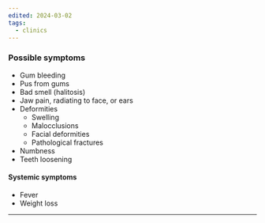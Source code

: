 ```yaml
---
edited: 2024-03-02
tags:
  - clinics
---
```

### Possible symptoms
- Gum bleeding
- Pus from gums
- Bad smell (halitosis)
- Jaw pain, radiating to face, or ears
- Deformities
	- Swelling
	- Malocclusions
	- Facial deformities
	- Pathological fractures
- Numbness 
- Teeth loosening

#### Systemic symptoms
- Fever
- Weight loss

---
